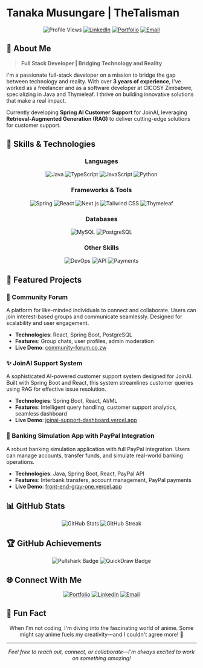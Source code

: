 # Tanaka Musungare | TheTalisman

<div align="center">

![Profile Views](https://komarev.com/ghpvc/?username=thetalisman&color=blueviolet)
[![LinkedIn](https://img.shields.io/badge/LinkedIn-Connect-blue?style=flat-square&logo=linkedin)](https://linkedin.com/in/tanaka-musungare-26668a295/)
[![Portfolio](https://img.shields.io/badge/Portfolio-Visit-success?style=flat-square&logo=internetexplorer)](https://tanakamusungare.co.zw)
[![Email](https://img.shields.io/badge/Email-Contact-red?style=flat-square&logo=gmail)](mailto:musungaretanaka@gmail.com)

</div>

## 👋 About Me

> **Full Stack Developer | Bridging Technology and Reality**

I'm a passionate full-stack developer on a mission to bridge the gap between technology and reality. With over **3 years of experience**, I've worked as a freelancer and as a software developer at CICOSY Zimbabwe, specializing in Java and Thymeleaf. I thrive on building innovative solutions that make a real impact.

Currently developing **Spring AI Customer Support** for JoinAI, leveraging **Retrieval-Augmented Generation (RAG)** to deliver cutting-edge solutions for customer support.

## 🚀 Skills & Technologies

<div align="center">

### Languages
![Java](https://img.shields.io/badge/Java-ED8B00?style=for-the-badge&logo=java&logoColor=white)
![TypeScript](https://img.shields.io/badge/TypeScript-3178C6?style=for-the-badge&logo=typescript&logoColor=white)
![JavaScript](https://img.shields.io/badge/JavaScript-F7DF1E?style=for-the-badge&logo=javascript&logoColor=black)
![Python](https://img.shields.io/badge/Python-3776AB?style=for-the-badge&logo=python&logoColor=white)

### Frameworks & Tools
![Spring](https://img.shields.io/badge/Spring-6DB33F?style=for-the-badge&logo=spring&logoColor=white)
![React](https://img.shields.io/badge/React-61DAFB?style=for-the-badge&logo=react&logoColor=black)
![Next.js](https://img.shields.io/badge/Next.js-000000?style=for-the-badge&logo=next.js&logoColor=white)
![Tailwind CSS](https://img.shields.io/badge/Tailwind_CSS-38B2AC?style=for-the-badge&logo=tailwind-css&logoColor=white)
![Thymeleaf](https://img.shields.io/badge/Thymeleaf-005F0F?style=for-the-badge&logo=thymeleaf&logoColor=white)

### Databases
![MySQL](https://img.shields.io/badge/MySQL-4479A1?style=for-the-badge&logo=mysql&logoColor=white)
![PostgreSQL](https://img.shields.io/badge/PostgreSQL-336791?style=for-the-badge&logo=postgresql&logoColor=white)

### Other Skills
![DevOps](https://img.shields.io/badge/DevOps-Learning-FF6C37?style=for-the-badge&logo=devops&logoColor=white)
![API](https://img.shields.io/badge/API_Integration-0096FF?style=for-the-badge&logo=api&logoColor=white)
![Payments](https://img.shields.io/badge/Payment_Gateways-00457C?style=for-the-badge&logo=paypal&logoColor=white)

</div>

## 🎯 Featured Projects

### 🚨 Community Forum
A platform for like-minded individuals to connect and collaborate. Users can join interest-based groups and communicate seamlessly. Designed for scalability and user engagement.

- **Technologies**: React, Spring Boot, PostgreSQL
- **Features**: Group chats, user profiles, admin moderation
- **Live Demo**: [community-forum.co.zw](https://community-forum.co.zw)

### ✨ JoinAI Support System
A sophisticated AI-powered customer support system designed for JoinAI. Built with Spring Boot and React, this system streamlines customer queries using RAG for effective issue resolution.

- **Technologies**: Spring Boot, React, AI/ML
- **Features**: Intelligent query handling, customer support analytics, seamless dashboard
- **Live Demo**: [joinai-support-dashboard.vercel.app](https://joinai-support-dashboard.vercel.app)

### 🌊 Banking Simulation App with PayPal Integration
A robust banking simulation application with full PayPal integration. Users can manage accounts, transfer funds, and simulate real-world banking operations.

- **Technologies**: Java, Spring Boot, React, PayPal API
- **Features**: Interbank transfers, account management, PayPal payments
- **Live Demo**: [front-end-gray-one.vercel.app](https://front-end-gray-one.vercel.app)

## 📊 GitHub Stats

<div align="center">
  <img src="https://github-readme-stats.vercel.app/api?username=thetalisman&show_icons=true&theme=radical" alt="GitHub Stats" />
  <img src="https://github-readme-streak-stats.herokuapp.com/?user=thetalisman&theme=radical" alt="GitHub Streak" />
</div>

## 🏆 GitHub Achievements

<div align="center">

![Pullshark Badge](https://img.shields.io/badge/Achievement-Pullshark_%C3%972-0078D7?style=for-the-badge&logo=github)
![QuickDraw Badge](https://img.shields.io/badge/Achievement-QuickDraw-0078D7?style=for-the-badge&logo=github)

</div>

## 🌐 Connect With Me

<div align="center">

[![Portfolio](https://img.shields.io/badge/Portfolio-tanakamusungare.co.zw-00979D?style=for-the-badge&logo=internetexplorer)](https://tanakamusungare.co.zw)
[![LinkedIn](https://img.shields.io/badge/LinkedIn-tanaka--musungare-0077B5?style=for-the-badge&logo=linkedin)](https://linkedin.com/in/tanaka-musungare-26668a295/)
[![Email](https://img.shields.io/badge/Email-musungaretanaka@gmail.com-D14836?style=for-the-badge&logo=gmail)](mailto:musungaretanaka@gmail.com)

</div>

## 🎨 Fun Fact

<div align="center">

When I'm not coding, I'm diving into the fascinating world of anime. Some might say anime fuels my creativity—and I couldn't agree more! 🌟

</div>

---

<div align="center">
  <i>Feel free to reach out, connect, or collaborate—I'm always excited to work on something amazing!</i>
</div>
